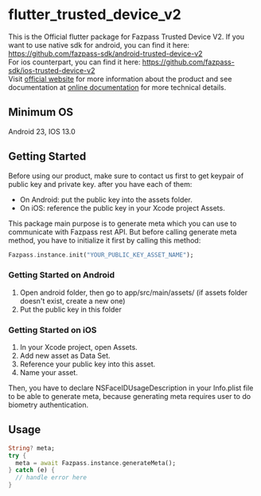 # flutter_trusted_device_v2

This is the Official flutter package for Fazpass Trusted Device V2.
If you want to use native sdk for android, you can find it here: https://github.com/fazpass-sdk/android-trusted-device-v2 <br>
For ios counterpart, you can find it here: https://github.com/fazpass-sdk/ios-trusted-device-v2 <br>
Visit [official website](https://fazpass.com) for more information about the product and see documentation at [online documentation](https://doc.fazpass.com) for more technical details.

## Minimum OS

Android 23, IOS 13.0

## Getting Started

Before using our product, make sure to contact us first to get keypair of public key and private key. 
after you have each of them:
- On Android: put the public key into the assets folder.
- On iOS: reference the public key in your Xcode project Assets.

This package main purpose is to generate meta which you can use to communicate with Fazpass rest API. But
before calling generate meta method, you have to initialize it first by calling this method:
```dart
Fazpass.instance.init("YOUR_PUBLIC_KEY_ASSET_NAME");
```

### Getting Started on Android

1. Open android folder, then go to app/src/main/assets/ (if assets folder doesn't exist, create a new one)
2. Put the public key in this folder

### Getting Started on iOS

1. In your Xcode project, open Assets.
2. Add new asset as Data Set.
3. Reference your public key into this asset.
4. Name your asset.

Then, you have to declare NSFaceIDUsageDescription in your Info.plist file to be able to generate meta, because generating meta requires user to do biometry authentication.

## Usage

```dart
String? meta;
try {
  meta = await Fazpass.instance.generateMeta();
} catch (e) {
  // handle error here
}
```